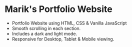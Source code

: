 # Marik's Portfolio Website

- Portfolio Website using HTML, CSS & Vanilla JavaScript
- Smooth scrolling in each section.
- Includes a dark and light mode.
- Responsive for Desktop, Tablet & Mobile viewing.
